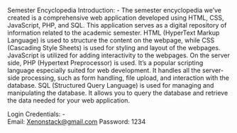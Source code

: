 Semester Encyclopedia
Introduction: -
The semester encyclopedia we’ve created is a comprehensive web application developed using HTML, CSS, JavaScript, PHP, and SQL. This application serves as a digital repository of information related to the academic semester.
HTML (HyperText Markup Language) is used to structure the content on the webpage, while CSS (Cascading Style Sheets) is used for styling and layout of the webpages. JavaScript is utilized for adding interactivity to the webpages.
On the server side, PHP (Hypertext Preprocessor) is used. It’s a popular scripting language especially suited for web development. It handles all the server-side processing, such as form handling, file upload, and interaction with the database.
SQL (Structured Query Language) is used for managing and manipulating the database. It allows you to query the database and retrieve the data needed for your web application.

Login Credentials: -   
Email:  Xenonstack@gmail.com
Password:  1234
